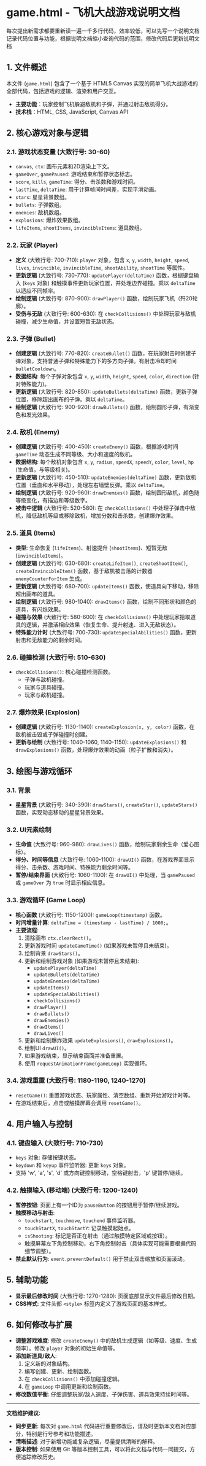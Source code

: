 # game.html - 飞机大战游戏说明文档
每次提出新需求都要重新读一遍一千多行代码，效率较低，可以先写一个说明文档记录代码位置与功能，根据说明文档缩小查询代码的范围，修改代码后更新说明文档

## 1. 文件概述

本文件 (`game.html`) 包含了一个基于 HTML5 Canvas 实现的简单飞机大战游戏的全部代码，包括游戏的逻辑、渲染和用户交互。

- **主要功能**：玩家控制飞机躲避敌机和子弹，并通过射击敌机得分。
- **技术栈**：HTML, CSS, JavaScript, Canvas API

## 2. 核心游戏对象与逻辑

### 2.1. 游戏状态变量 (大致行号: 30-60)

- `canvas`, `ctx`: 画布元素和2D渲染上下文。
- `gameOver`, `gamePaused`: 游戏结束和暂停状态标志。
- `score`, `kills`, `gameTime`: 得分、击杀数和游戏时间。
- `lastTime`, `deltaTime`: 用于计算帧间时间差，实现平滑动画。
- `stars`: 星星背景数组。
- `bullets`: 子弹数组。
- `enemies`: 敌机数组。
- `explosions`: 爆炸效果数组。
- `lifeItems`, `shootItems`, `invincibleItems`: 道具数组。

### 2.2. 玩家 (Player)

- **定义** (大致行号: 700-710): `player` 对象，包含 `x`, `y`, `width`, `height`, `speed`, `lives`, `invincible`, `invincibleTime`, `shootAbility`, `shootTime` 等属性。
- **更新逻辑** (大致行号: 730-770): `updatePlayer(deltaTime)` 函数，根据键盘输入 (`keys` 对象) 和触摸事件更新玩家位置，并处理边界碰撞。乘以 `deltaTime` 以适应不同帧率。
- **绘制逻辑** (大致行号: 870-900): `drawPlayer()` 函数，绘制玩家飞机（歼20轮廓）。
- **受伤与无敌** (大致行号: 600-630): 在 `checkCollisions()` 中处理玩家与敌机碰撞，减少生命值，并设置短暂无敌状态。

### 2.3. 子弹 (Bullet)

- **创建逻辑** (大致行号: 770-820): `createBullet()` 函数，在玩家射击时创建子弹对象，支持普通子弹和特殊能力下的多方向子弹。有射击冷却时间 `bulletCooldown`。
- **数据结构**: 每个子弹对象包含 `x`, `y`, `width`, `height`, `speed`, `color`, `direction` (针对特殊能力)。
- **更新逻辑** (大致行号: 820-850): `updateBullets(deltaTime)` 函数，更新子弹位置，移除超出画布的子弹。乘以 `deltaTime`。
- **绘制逻辑** (大致行号: 900-920): `drawBullets()` 函数，绘制圆形子弹，有渐变色和发光效果。

### 2.4. 敌机 (Enemy)

- **创建逻辑** (大致行号: 400-450): `createEnemy()` 函数，根据游戏时间 `gameTime` 动态生成不同等级、大小和速度的敌机。
- **数据结构**: 每个敌机对象包含 `x`, `y`, `radius`, `speedX`, `speedY`, `color`, `level`, `hp` (生命值，与等级相关)。
- **更新逻辑** (大致行号: 450-510): `updateEnemies(deltaTime)` 函数，更新敌机位置（垂直和水平移动），处理左右墙壁反弹。乘以 `deltaTime`。
- **绘制逻辑** (大致行号: 920-960): `drawEnemies()` 函数，绘制圆形敌机，颜色随等级变化，有描边和等级数字。
- **被击中逻辑** (大致行号: 520-580): 在 `checkCollisions()` 中处理子弹击中敌机，降低敌机等级或移除敌机，增加分数和击杀数，创建爆炸效果。

### 2.5. 道具 (Items)

- **类型**: 生命恢复 (`lifeItems`)、射速提升 (`shootItems`)、短暂无敌 (`invincibleItems`)。
- **创建逻辑** (大致行号: 630-680): `createLifeItem()`, `createShootItem()`, `createInvincibleItem()` 函数，基于敌机被击落的计数器 `enemyCounterForItem` 生成。
- **更新逻辑** (大致行号: 680-700): `updateItems()` 函数，使道具向下移动，移除超出画布的道具。
- **绘制逻辑** (大致行号: 980-1040): `drawItems()` 函数，绘制不同形状和颜色的道具，有闪烁效果。
- **碰撞与效果** (大致行号: 580-600): 在 `checkCollisions()` 中处理玩家拾取道具的逻辑，并激活相应效果（恢复生命、提升射速、进入无敌状态）。
- **特殊能力计时** (大致行号: 700-730): `updateSpecialAbilities()` 函数，更新射击和无敌能力的剩余时间。

### 2.6. 碰撞检测 (大致行号: 510-630)

- `checkCollisions()`: 核心碰撞检测函数。
    - 子弹与敌机碰撞。
    - 玩家与道具碰撞。
    - 玩家与敌机碰撞。

### 2.7. 爆炸效果 (Explosion)

- **创建逻辑** (大致行号: 1130-1140): `createExplosion(x, y, color)` 函数，在敌机被击毁或子弹碰撞时创建。
- **更新与绘制** (大致行号: 1040-1060, 1140-1150): `updateExplosions()` 和 `drawExplosions()` 函数，处理爆炸效果的动画（粒子扩散和消失）。

## 3. 绘图与游戏循环

### 3.1. 背景

- **星星背景** (大致行号: 340-390): `drawStars()`, `createStar()`, `updateStars()` 函数，实现动态移动的星星背景效果。

### 3.2. UI元素绘制

- **生命值** (大致行号: 960-980): `drawLives()` 函数，绘制玩家剩余生命（爱心图标）。
- **得分、时间等信息** (大致行号: 1060-1100): `drawUI()` 函数，在游戏界面显示得分、击杀数、游戏时间、特殊能力剩余时间等。
- **暂停/结束界面** (大致行号: 1060-1100): 在 `drawUI()` 中处理，当 `gamePaused` 或 `gameOver` 为 `true` 时显示相应信息。

### 3.3. 游戏循环 (Game Loop)

- **核心函数** (大致行号: 1150-1200): `gameLoop(timestamp)` 函数。
- **时间增量计算**: `deltaTime = (timestamp - lastTime) / 1000;`。
- **主要流程**: 
    1. 清除画布 `ctx.clearRect()`。
    2. 更新游戏时间 `updateGameTime()` (如果游戏未暂停且未结束)。
    3. 绘制背景 `drawStars()`。
    4. 更新和绘制游戏对象 (如果游戏未暂停且未结束):
        - `updatePlayer(deltaTime)`
        - `updateBullets(deltaTime)`
        - `updateEnemies(deltaTime)`
        - `updateItems()`
        - `updateSpecialAbilities()`
        - `checkCollisions()`
        - `drawPlayer()`
        - `drawBullets()`
        - `drawEnemies()`
        - `drawItems()`
        - `drawLives()`
    5. 更新和绘制爆炸效果 `updateExplosions()`, `drawExplosions()`。
    6. 绘制UI `drawUI()`。
    7. 如果游戏结束，显示结束画面并准备重置。
    8. 使用 `requestAnimationFrame(gameLoop)` 实现循环。

### 3.4. 游戏重置 (大致行号: 1180-1190, 1240-1270)

- `resetGame()`: 重置游戏状态、玩家属性、清空数组、重新开始游戏计时等。
- 在游戏结束后，点击或触摸屏幕会调用 `resetGame()`。

## 4. 用户输入与控制

### 4.1. 键盘输入 (大致行号: 710-730)

- `keys` 对象: 存储按键状态。
- `keydown` 和 `keyup` 事件监听器: 更新 `keys` 对象。
- 支持 'w', 'a', 's', 'd' 或方向键控制移动，空格键射击，'p' 键暂停/继续。

### 4.2. 触摸输入 (移动端) (大致行号: 1200-1240)

- **暂停按钮**: 页面上有一个ID为 `pauseButton` 的按钮用于暂停/继续游戏。
- **触摸移动与射击**: 
    - `touchstart`, `touchmove`, `touchend` 事件监听器。
    - `touchStartX`, `touchStartY`: 记录触摸起始点。
    - `isShooting`: 标记是否正在射击（通过触摸特定区域或按钮）。
    - 触摸屏幕左下角控制移动，右下角控制射击（具体实现可能需要根据代码细节调整）。
- **禁止默认行为**: `event.preventDefault()` 用于禁止双击缩放和页面滚动。

## 5. 辅助功能

- **显示最后修改时间** (大致行号: 1270-1280): 页面底部显示文件最后修改日期。
- **CSS样式**: 文件头部 `<style>` 标签内定义了游戏页面的基本样式。

## 6. 如何修改与扩展

- **调整游戏难度**: 修改 `createEnemy()` 中的敌机生成逻辑（如等级、速度、生成频率）。修改 `player` 对象的初始生命值等。
- **添加新道具/敌人**: 
    1. 定义新的对象结构。
    2. 编写创建、更新、绘制函数。
    3. 在 `checkCollisions()` 中添加碰撞逻辑。
    4. 在 `gameLoop` 中调用更新和绘制函数。
- **修改数值平衡**: 仔细调整玩家/敌人速度、子弹伤害、道具效果持续时间等。

---

**文档维护建议:**

*   **同步更新**: 每次对 `game.html` 代码进行重要修改后，请及时更新本文档对应部分，特别是行号参考和功能描述。
*   **清晰描述**: 对于新增功能或复杂逻辑，尽量提供清晰的解释。
*   **版本控制**: 如果使用 Git 等版本控制工具，可以将此文档与代码一同提交，方便追踪修改历史。
